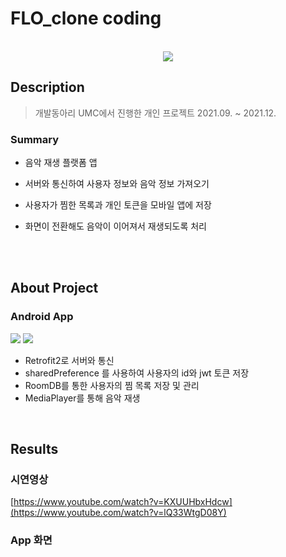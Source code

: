 # FLO_clone coding
<p align="center">
  <br>
  <img src="https://user-images.githubusercontent.com/63101979/174703590-0b2685f5-3b45-4ca9-9d06-2aec1b7730f0.png">
  <br>
</p>

## Description
> 개발동아리 UMC에서 진행한 개인 프로젝트
> 2021.09. ~ 2021.12.


### Summary

- 음악 재생 플랫폼 앱
- 서버와 통신하여 사용자 정보와 음악 정보 가져오기
- 사용자가 찜한 목록과 개인 토큰을 모바일 앱에 저장
- 화면이 전환해도 음악이 이어져서 재생되도록 처리

  <br>

  <br>

  

## About Project

### Android App
<img src="https://img.shields.io/badge/Kotlin-7F52FF?style=flat&logo=Kotlin&logoColor=white"> <img src="https://img.shields.io/badge/Android-3DDC84?style=flat&logo=Android&logoColor=white">

* Retrofit2로 서버와 통신
* sharedPreference 를 사용하여 사용자의 id와 jwt 토큰 저장
* RoomDB를 통한 사용자의 찜 목록 저장 및 관리
* MediaPlayer를 통해 음악 재생
 <br>


## Results
### 시연영상
[https://www.youtube.com/watch?v=KXUUHbxHdcw](https://www.youtube.com/watch?v=lQ33WtgD08Y)

### App 화면


  <br>

  <br>
